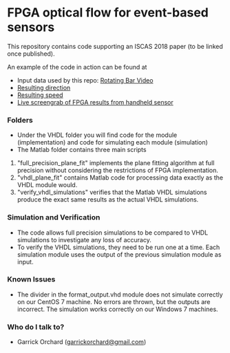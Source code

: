 # FPGA optical flow for event-based sensors #

This repository contains code supporting an ISCAS 2018 paper (to be linked once published).

An example of the code in action can be found at
* Input data used by this repo: [Rotating Bar Video](https://youtu.be/uI0BoMI96kI)
* [Resulting direction](https://youtu.be/sE-xBcOgiY4)
* [Resulting speed](https://youtu.be/kVjdE0-t4u0)
* [Live screengrab of FPGA results from handheld sensor](https://www.youtube.com/edit?o=U&video_id=86VnBYzJHFQ)

### Folders ###
* Under the VHDL folder you will find code for the module (implementation) and code for simulating each module (simulation)
* The Matlab folder contains three main scripts
1. "full_precision_plane_fit" implements the plane fitting algorithm at full precision without considering the restrictions of FPGA implementation.
2. "vhdl_plane_fit" contains Matlab code for processing data exactly as the VHDL module would.
3. "verify_vhdl_simulations" verifies that the Matlab VHDL simulations produce the exact same results as the actual VHDL simulations.

### Simulation and Verification ###
* The code allows full precision simulations to be compared to VHDL simulations to investigate any loss of accuracy.
* To verify the VHDL simulations, they need to be run one at a time. Each simulation module uses the output of the previous simulation module as input.

### Known Issues ###
* The divider in the format_output.vhd module does not simulate correctly on our CentOS 7 machine. No errors are thrown, but the outputs are incorrect. The simulation works correctly on our Windows 7 machines.

### Who do I talk to? ###

* Garrick Orchard (garrickorchard@gmail.com)

